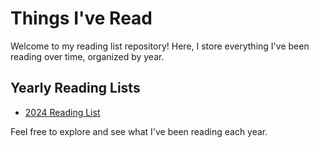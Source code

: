 # Things I've Read

Welcome to my reading list repository! Here, I store everything I've been reading over time, organized by year.

## Yearly Reading Lists

- [2024 Reading List](./2024.md)

Feel free to explore and see what I've been reading each year.
